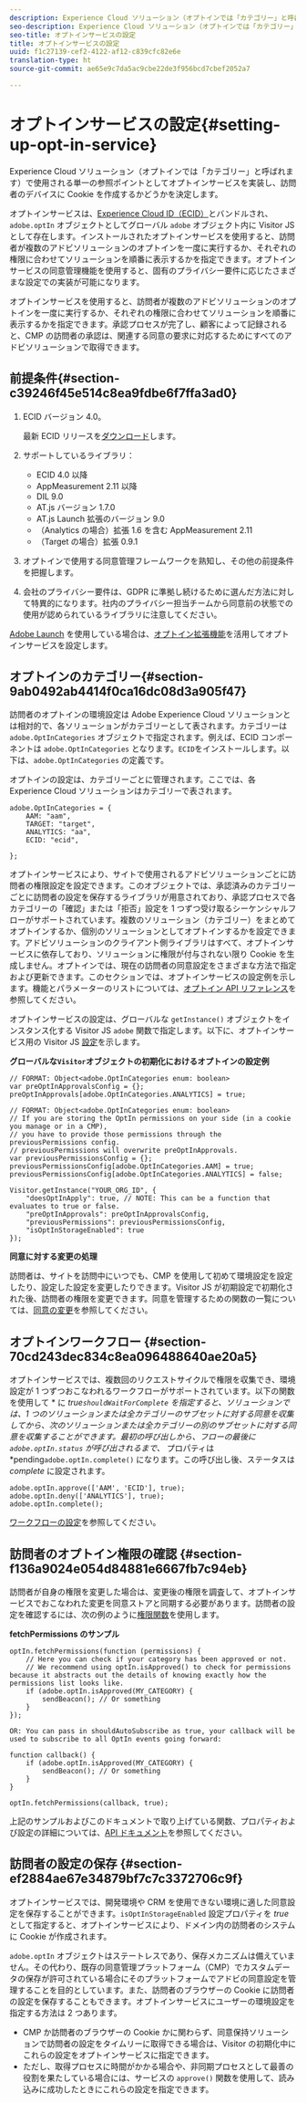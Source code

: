 ```yaml
---
description: Experience Cloud ソリューション（オプトインでは「カテゴリー」と呼ばれます）で使用される単一の参照ポイントとしてオプトインサービスを実装し、訪問者のデバイスに Cookie を作成するかどうかを決定します。
seo-description: Experience Cloud ソリューション（オプトインでは「カテゴリー」と呼ばれます）で使用される単一の参照ポイントとしてオプトインサービスを実装し、訪問者のデバイスに Cookie を作成するかどうかを決定します。
seo-title: オプトインサービスの設定
title: オプトインサービスの設定
uuid: f1c27139-cef2-4122-af12-c839cfc82e6e
translation-type: ht
source-git-commit: ae65e9c7da5ac9cbe22de3f956bcd7cbef2052a7

---
```



# オプトインサービスの設定{#setting-up-opt-in-service}

Experience Cloud ソリューション（オプトインでは「カテゴリー」と呼ばれます）で使用される単一の参照ポイントとしてオプトインサービスを実装し、訪問者のデバイスに Cookie を作成するかどうかを決定します。

オプトインサービスは、[Experience Cloud ID（ECID）](https://marketing.adobe.com/resources/help/ja_JP/mcvid/)とバンドルされ、`adobe.optIn` オブジェクトとしてグローバル `adobe` オブジェクト内に Visitor JS として存在します。インストールされたオプトインサービスを使用すると、訪問者が複数のアドビソリューションのオプトインを一度に実行するか、それぞれの権限に合わせてソリューションを順番に表示するかを指定できます。オプトインサービスの同意管理機能を使用すると、固有のプライバシー要件に応じたさまざまな設定での実装が可能になります。

オプトインサービスを使用すると、訪問者が複数のアドビソリューションのオプトインを一度に実行するか、それぞれの権限に合わせてソリューションを順番に表示するかを指定できます。承認プロセスが完了し、顧客によって記録されると、CMP の訪問者の承認は、関連する同意の要求に対応するためにすべてのアドビソリューションで取得できます。

## 前提条件{#section-c39246f45e514c8ea9fdbe6f7ffa3ad0}

1. ECID バージョン 4.0。

   最新 ECID リリースを[ダウンロード](https://github.com/Adobe-Marketing-Cloud/id-service/releases)します。

1. サポートしているライブラリ：

   * ECID 4.0 以降
   * AppMeasurement 2.11 以降
   * DIL 9.0
   * AT.js バージョン 1.7.0
   * AT.js Launch 拡張のバージョン 9.0
   * （Analytics の場合）拡張 1.6 を含む AppMeasurement 2.11
   * （Target の場合）拡張 0.9.1

1. オプトインで使用する同意管理フレームワークを熟知し、その他の前提条件を把握します。

   <!--
   For IAB, see here for additional pre-reqs.
   -->

1. 会社のプライバシー要件は、GDPR に準拠し続けるために選んだ方法に対して特異的になります。社内のプライバシー担当チームから同意前の状態での使用が認められているライブラリに注意してください。

[Adobe Launch](https://docs.adobelaunch.com/) を使用している場合は、[オプトイン拡張機能](../../mcvid-implementation-guides/opt-in-service/launch.md)を活用してオプトインサービスを設定します。

## オプトインのカテゴリー{#section-9ab0492ab4414f0ca16dc08d3a905f47}

訪問者のオプトインの環境設定は Adobe Experience Cloud ソリューションとは相対的で、各ソリューションがカテゴリーとして表されます。カテゴリーは `adobe.OptInCategories` オブジェクトで指定されます。例えば、ECID コンポーネントは `adobe.OptInCategories` となります。`ECID`をインストールします。以下は、`adobe.OptInCategories` の定義です。

オプトインの設定は、カテゴリーごとに管理されます。ここでは、各 Experience Cloud ソリューションはカテゴリーで表されます。

```
adobe.OptInCategories = { 
    AAM: "aam", 
    TARGET: "target",  
    ANALYTICS: "aa", 
    ECID: "ecid", 
     
};
```

オプトインサービスにより、サイトで使用されるアドビソリューションごとに訪問者の権限設定を設定できます。このオブジェクトでは、承認済みのカテゴリーごとに訪問者の設定を保存するライブラリが用意されており、承認プロセスで各カテゴリーの「確認」または「拒否」設定を 1 つずつ受け取るシーケンシャルフローがサポートされています。複数のソリューション（カテゴリー）をまとめてオプトインするか、個別のソリューションとしてオプトインするかを設定できます。アドビソリューションのクライアント側ライブラリはすべて、オプトインサービスに依存しており、ソリューションに権限が付与されない限り Cookie を生成しません。オプトインでは、現在の訪問者の同意設定をさまざまな方法で指定および更新できます。このセクションでは、オプトインサービスの設定例を示します。機能とパラメーターのリストについては、[オプトイン API リファレンス](../../mcvid-implementation-guides/opt-in-service/api.md#reference-4f30152333dd4990ab10c1b8b82fc867)を参照してください。

オプトインサービスの設定は、グローバルな `getInstance()` オブジェクトをインスタンス化する Visitor JS `adobe` 関数で指定します。以下に、オプトインサービス用の Visitor JS [設定](../../mcvid-implementation-guides/opt-in-service/api.md#section-d66018342baf401389f248bb381becbf)を示します。

**グローバルな`Visitor`オブジェクトの初期化におけるオプトインの設定例**

```
// FORMAT: Object<adobe.OptInCategories enum: boolean> 
var preOptInApprovalsConfig = {}; 
preOptInApprovals[adobe.OptInCategories.ANALYTICS] = true; 
  
// FORMAT: Object<adobe.OptInCategories enum: boolean> 
// If you are storing the OptIn permissions on your side (in a cookie you manage or in a CMP), 
// you have to provide those permissions through the previousPermissions config. 
// previousPermissions will overwrite preOptInApprovals. 
var previousPermissionsConfig = {}; 
previousPermissionsConfig[adobe.OptInCategories.AAM] = true; 
previousPermissionsConfig[adobe.OptInCategories.ANALYTICS] = false; 
  
Visitor.getInstance("YOUR_ORG_ID", { 
    "doesOptInApply": true, // NOTE: This can be a function that evaluates to true or false. 
    "preOptInApprovals": preOptInApprovalsConfig, 
    "previousPermissions": previousPermissionsConfig, 
    "isOptInStorageEnabled": true 
});
```

**同意に対する変更の処理**

訪問者は、サイトを訪問中にいつでも、CMP を使用して初めて環境設定を設定したり、設定した設定を変更したりできます。Visitor JS が初期設定で初期化された後、訪問者の権限を変更できます。同意を管理するための関数の一覧については、[同意の変更](../../mcvid-implementation-guides/opt-in-service/api.md#section-c3d85403ff0d4394bd775c39f3d001fc)を参照してください。

<!--
<p> *** <b>sample code block </b>*** </p>
-->

## オプトインワークフロー {#section-70cd243dec834c8ea096488640ae20a5}

オプトインサービスでは、複数回のリクエストサイクルで権限を収集でき、環境設定が 1 つずつおこなわれるワークフローがサポートされています。以下の関数を使用して * に *true`shouldWaitForComplete` を指定すると、ソリューションでは、1 つのソリューションまたは全カテゴリーのサブセットに対する同意を収集してから、次のソリューションまたは全カテゴリーの別のサブセットに対する同意を収集することができます。最初の呼び出しから、フローの最後に `adobe.optIn.status` が呼び出されるまで、* プロパティは *pending`adobe.optIn.complete()` になります。この呼び出し後、ステータスは *complete* に設定されます。

```
adobe.optIn.approve(['AAM', 'ECID'], true); 
adobe.optIn.deny(['ANALYTICS'], true); 
adobe.optIn.complete();
```

[ワークフローの設定](../../mcvid-implementation-guides/opt-in-service/api.md#section-2c5adfa5459c4e72b96d2693123a53c2)を参照してください。

## 訪問者のオプトイン権限の確認 {#section-f136a9024e054d84881e6667fb7c94eb}

訪問者が自身の権限を変更した場合は、変更後の権限を調査して、オプトインサービスでおこなわれた変更を同意ストアと同期する必要があります。訪問者の設定を確認するには、次の例のように[権限関数](../../mcvid-implementation-guides/opt-in-service/api.md#section-7fe57279b5b44b4f8fe47e336df60155)を使用します。

**fetchPermissions のサンプル**

```
optIn.fetchPermissions(function (permissions) { 
    // Here you can check if your category has been approved or not. 
    // We recommend using optIn.isApproved() to check for permissions because it abstracts out the details of knowing exactly how the permissions list looks like. 
    if (adobe.optIn.isApproved(MY_CATEGORY) { 
        sendBeacon(); // Or something 
    } 
});

OR: You can pass in shouldAutoSubscribe as true, your callback will be used to subscribe to all OptIn events going forward:

function callback() { 
    if (adobe.optIn.isApproved(MY_CATEGORY) { 
        sendBeacon(); // Or something 
    } 
}

optIn.fetchPermissions(callback, true);
```

上記のサンプルおよびこのドキュメントで取り上げている関数、プロパティおよび設定の詳細については、[API ドキュメント](../../mcvid-implementation-guides/opt-in-service/api.md#reference-4f30152333dd4990ab10c1b8b82fc867)を参照してください。

## 訪問者の設定の保存 {#section-ef2884ae67e34879bf7c7c3372706c9f}

オプトインサービスでは、開発環境や CRM を使用できない環境に適した同意設定を保存することができます。`isOptInStorageEnabled` 設定プロパティを *true* として指定すると、オプトインサービスにより、ドメイン内の訪問者のシステムに Cookie が作成されます。

`adobe.optIn` オブジェクトはステートレスであり、保存メカニズムは備えていません。その代わり、既存の同意管理プラットフォーム（CMP）でカスタムデータの保存が許可されている場合にそのプラットフォームでアドビの同意設定を管理することを目的としています。また、訪問者のブラウザーの Cookie に訪問者の設定を保存することもできます。オプトインサービスにユーザーの環境設定を指定する方法は 2 つあります。

* CMP か訪問者のブラウザーの Cookie かに関わらず、同意保持ソリューションで訪問者の設定をタイムリーに取得できる場合は、Visitor の初期化中にこれらの設定をオプトインサービスに指定できます。
* ただし、取得プロセスに時間がかかる場合や、非同期プロセスとして最善の役割を果たしている場合には、サービスの `approve()` 関数を使用して、読み込みに成功したときにこれらの設定を指定できます。

